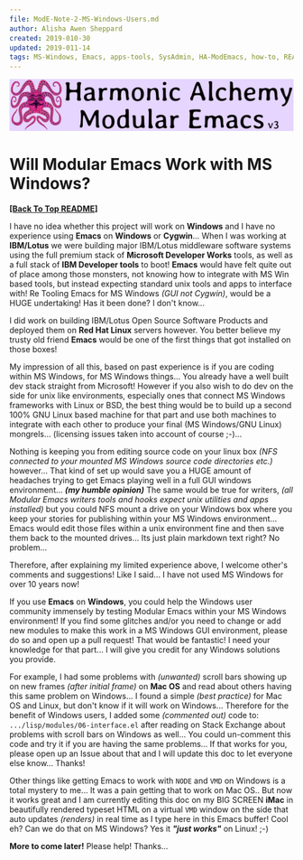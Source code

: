 ```yaml
---
file: ModE-Note-2-MS-Windows-Users.md
author: Alisha Awen Sheppard
created: 2019-010-30
updated: 2019-011-14
tags: MS-Windows, Emacs, apps-tools, SysAdmin, HA-ModEmacs, how-to, README 
---
```

<!-- #MS-Windows #Emacs #apps-tools #SysAdmin #HA-ModEmacs #how-to #README -->

![Banner](./media/Modular-Emacs-Github-Banner-v3.png)

# Will Modular Emacs Work with MS Windows?

**[\[Back To Top README\]](../README.md)**

I have no idea whether this project will work on **Windows** and I have no experience using **Emacs** on **Windows** or **Cygwin**...  When I was working at **IBM/Lotus** we were building major IBM/Lotus middleware software systems using the full premium stack of **Microsoft Developer Works** tools, as well as a full stack of **IBM Developer tools** to boot!  **Emacs** would have felt quite out of place among those monsters, not knowing how to integrate with MS Win based tools, but instead expecting standard unix tools and apps to interface with!  Re Tooling Emacs for MS Windows _(GUI not Cygwin)_, would be a HUGE undertaking!  Has it been done? I don't know...  

I did work on building IBM/Lotus Open Source Software Products and deployed them on **Red Hat Linux** servers however.  You better believe my trusty old friend **Emacs** would be one of the first things that got installed on those boxes! 

My impression of all this, based on past experience is if you are coding within MS Windows, for MS Windows things... You already have a well built dev stack straight from Microsoft!  However if you also wish to do dev on the side for unix like environments, especially ones that connect MS Windows frameworks with Linux or BSD, the best thing would be to build up a second 100% GNU Linux based machine for that part and use both machines to integrate with each other to produce your final (MS Windows/GNU Linux) mongrels... (licensing issues taken into account of course ;-)...  

Nothing is keeping you from editing source code on your linux box _(NFS connected to your mounted MS Windows source code directories etc.)_ however...  That kind of set up would save you a HUGE amount of headaches trying to get Emacs playing well in a full GUI windows environment... **_(my humble opinion)_** The same would be true for writers, _(all Modular Emacs writers tools and hooks expect unix utilities and apps installed)_ but you could NFS mount a drive on your Windows box where you keep your stories for publishing within your MS Windows environment... Emacs would edit those files within a unix environment fine and then save them back to the mounted drives... Its just plain markdown text right?  No problem...

Therefore, after explaining my limited experience above, I welcome other's comments and suggestions!  Like I said... I have not used MS Windows for over 10 years now!

If you use **Emacs** on **Windows**, you could help the Windows user community immensely by testing Modular Emacs within your MS Windows environment!  If you find some glitches and/or you need to change or add new modules to make this work in a MS Windows GUI environment, please do so and open up a pull request!  That would be fantastic!  I need your knowledge for that part...  I will give you credit for any Windows solutions you provide.  

For example, I had some problems with _(unwanted)_ scroll bars showing up on new frames _(after initial frame)_ on **Mac OS** and read about others having this same problem on Windows... I found a simple _(best practice)_ for Mac OS and Linux, but don't know if it will work on Windows...  Therefore for the benefit of Windows users, I added some _(commented out)_ code to: `.../lisp/modules/06-interface.el` after reading on Stack Exchange about problems with scroll bars on Windows as well...  You could un-comment this code and try it if you are having the same problems...  If that works for you, please open up an Issue about that and I will update this doc to let everyone else know...  Thanks!

Other things like getting Emacs to work with `NODE` and `VMD` on Windows is a total mystery to me... It was a pain getting that to work on Mac OS.. But now it works great and I am currently editing this doc on my BIG SCREEN **iMac** in beautifully rendered typeset HTML on a virtual `VMD` window on the side that auto updates _(renders)_ in real time as I type here in this Emacs buffer!  Cool eh?  Can we do that on MS Windows? Yes it **_"just works"_** on Linux! ;-)

**More to come later!**  Please help!  Thanks...
